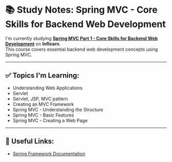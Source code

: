 # 📚 Study Notes: Spring MVC - Core Skills for Backend Web Development

I'm currently studying **[Spring MVC Part 1 - Core Skills for Backend Web Development](https://www.inflearn.com/)** on **Inflearn**.  
This course covers essential backend web development concepts using Spring MVC.

---

## ✅ Topics I'm Learning:
- Understanding Web Applications
- Servlet
- Servlet, JSP, MVC pattern
- Creating an MVC Framework
- Spring MVC - Understanding the Structure
- Spring MVC - Basic Features
- Spring MVC - Creating a Web Page

---

## 🔗 Useful Links:
- [Spring Framework Documentation](https://spring.io/projects/spring-framework)


